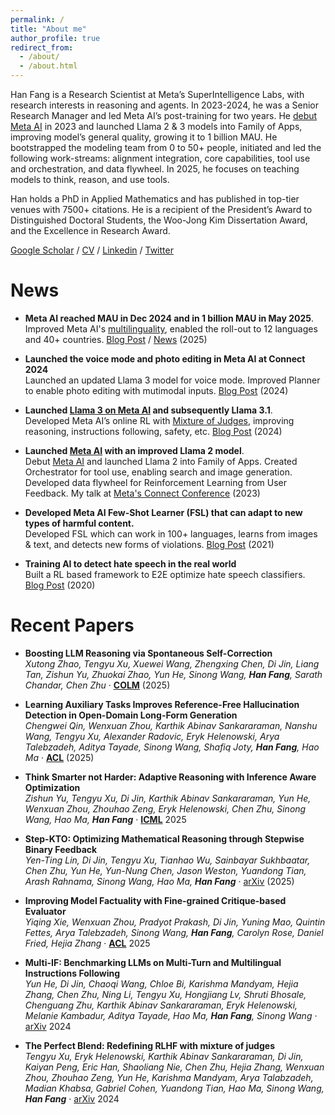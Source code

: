 ```yaml
---
permalink: /
title: "About me"
author_profile: true
redirect_from: 
  - /about/
  - /about.html
---
```


Han Fang is a Research Scientist at Meta’s SuperIntelligence Labs, with research interests in reasoning and agents. In 2023-2024, he was a Senior Research Manager and led Meta AI’s post-training for two years. He [debut Meta AI](https://developers.facebook.com/videos/2023/building-metas-next-generation-ai-product-experiences-with-llama/) in 2023 and launched Llama 2 & 3 models into Family of Apps, improving model’s general quality, growing it to 1 billion MAU. He bootstrapped the modeling team from 0 to 50+ people, initiated and led the following work-streams: alignment integration, core capabilities, tool use and orchestration, and data flywheel. In 2025, he focuses on teaching models to think, reason, and use tools. ​

Han holds a PhD in Applied Mathematics and has published in top-tier venues with 7500+ citations. He is a recipient of the President’s Award to Distinguished Doctoral Students, the Woo-Jong Kim Dissertation Award, and the Excellence in Research Award.

[Google Scholar](https://scholar.google.com/citations?user=mQIqIVwAAAAJ) / [CV](/files/Han_Fang_CV.pdf) / [Linkedin](https://www.linkedin.com/in/hfang15/) / [Twitter](https://x.com/Han_Fang_)


News
======

* **Meta AI reached MAU in Dec 2024 and in 1 billion MAU in May 2025**.  
  Improved Meta AI's [multilinguality](https://about.fb.com/news/2024/07/meta-ai-is-now-multilingual-more-creative-and-smarter/), enabled the roll-out to 12 languages and 40+ countries. [Blog Post](https://ai.meta.com/blog/future-of-ai-built-with-llama/) / [News](https://techcrunch.com/2025/05/29/meta-ai-now-has-1b-monthly-active-users/) (2025)

* **Launched the voice mode and photo editing in Meta AI at Connect 2024**  
  Launched an updated Llama 3 model for voice mode. Improved Planner to enable photo editing with mutimodal inputs. [Blog Post](https://about.fb.com/news/2024/09/metas-ai-product-news-connect/) (2024)

* **Launched [Llama 3 on Meta AI](https://ai.meta.com/blog/meta-llama-3/) and subsequently Llama 3.1**.  
  Developed Meta AI’s online RL with [Mixture of Judges](https://arxiv.org/abs/2409.20370), improving reasoning, instructions following, safety, etc. [Blog Post](https://ai.meta.com/blog/meta-llama-3-1/) (2024)

* **Launched [Meta AI](https://www.meta.ai/) with an improved Llama 2 model**.  
  Debut [Meta AI](https://about.fb.com/news/2023/09/introducing-ai-powered-assistants-characters-and-creative-tools/) and launched Llama 2 into Family of Apps. Created Orchestrator for tool use, enabling search and image generation. Developed data flywheel for Reinforcement Learning from User Feedback. My talk at [Meta's Connect Conference](https://developers.facebook.com/videos/2023/building-metas-next-generation-ai-product-experiences-with-llama/) (2023)

* **Developed Meta AI Few-Shot Learner (FSL) that can adapt to new types of harmful content.**  
  Developed FSL which can work in 100+ languages, learns from images & text, and detects new forms of violations. [Blog Post](https://ai.meta.com/blog/harmful-content-can-evolve-quickly-our-new-ai-system-adapts-to-tackle-it/) (2021)

* **Training AI to detect hate speech in the real world**  
  Built a RL based framework to E2E optimize hate speech classifiers. [Blog Post](https://ai.meta.com/blog/training-ai-to-detect-hate-speech-in-the-real-world/) (2020)

Recent Papers
======
* **Boosting LLM Reasoning via Spontaneous Self-Correction**  
  *Xutong Zhao, Tengyu Xu, Xuewei Wang, Zhengxing Chen, Di Jin, Liang Tan, Zishun Yu, Zhuokai Zhao, Yun He, Sinong Wang, **Han Fang**, Sarath Chandar, Chen Zhu* · [**COLM**](https://arxiv.org/abs/2506.06923) (2025)

* **Learning Auxiliary Tasks Improves Reference-Free Hallucination Detection in Open-Domain Long-Form Generation**  
  *Chengwei Qin, Wenxuan Zhou, Karthik Abinav Sankararaman, Nanshu Wang, Tengyu Xu, Alexander Radovic, Eryk Helenowski, Arya Talebzadeh, Aditya Tayade, Sinong Wang, Shafiq Joty, **Han Fang**, Hao Ma* · [**ACL**](https://arxiv.org/abs/2505.12265) (2025)

* **Think Smarter not Harder: Adaptive Reasoning with Inference Aware Optimization**  
  *Zishun Yu, Tengyu Xu, Di Jin, Karthik Abinav Sankararaman, Yun He, Wenxuan Zhou, Zhouhao Zeng, Eryk Helenowski, Chen Zhu, Sinong Wang, Hao Ma, **Han Fang*** · [**ICML**](https://arxiv.org/abs/2501.17974) 2025 

* **Step-KTO: Optimizing Mathematical Reasoning through Stepwise Binary Feedback**  
  *Yen-Ting Lin, Di Jin, Tengyu Xu, Tianhao Wu, Sainbayar Sukhbaatar, Chen Zhu, Yun He, Yun-Nung Chen, Jason Weston, Yuandong Tian, Arash Rahnama, Sinong Wang, Hao Ma, **Han Fang*** · [arXiv](https://arxiv.org/abs/2501.10799) (2025)

* **Improving Model Factuality with Fine-grained Critique-based Evaluator**  
  *Yiqing Xie, Wenxuan Zhou, Pradyot Prakash, Di Jin, Yuning Mao, Quintin Fettes, Arya Talebzadeh, Sinong Wang, **Han Fang**, Carolyn Rose, Daniel Fried, Hejia Zhang* · [**ACL**](https://arxiv.org/abs/2410.18359) 2025

* **Multi-IF: Benchmarking LLMs on Multi-Turn and Multilingual Instructions Following**  
  *Yun He, Di Jin, Chaoqi Wang, Chloe Bi, Karishma Mandyam, Hejia Zhang, Chen Zhu, Ning Li, Tengyu Xu, Hongjiang Lv, Shruti Bhosale, Chenguang Zhu, Karthik Abinav Sankararaman, Eryk Helenowski, Melanie Kambadur, Aditya Tayade, Hao Ma, **Han Fang**, Sinong Wang* · [arXiv](https://arxiv.org/abs/2410.15553) 2024

* **The Perfect Blend: Redefining RLHF with mixture of judges**  
  *Tengyu Xu, Eryk Helenowski, Karthik Abinav Sankararaman, Di Jin, Kaiyan Peng, Eric Han, Shaoliang Nie, Chen Zhu, Hejia Zhang, Wenxuan Zhou, Zhouhao Zeng, Yun He, Karishma Mandyam, Arya Talabzadeh, Madian Khabsa, Gabriel Cohen, Yuandong Tian, Hao Ma, Sinong Wang, **Han Fang*** · [arXiv](https://arxiv.org/abs/2409.20370) 2024
